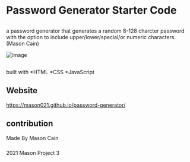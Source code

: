 # Password Generator Starter Code

##
a password generator that generates a random 8-128 charcter password with the option to include upper/lower/special/or numeric characters. (Mason Cain)

![image](https://user-images.githubusercontent.com/82064247/121833298-a8d83d00-cc91-11eb-813c-043a118e8684.png)

##
built with
*HTML
*CSS
*JavaScript

## Website
https://mason021.github.io/password-generator/

## contribution
Made By Mason Cain

###
2021 Mason Project 3